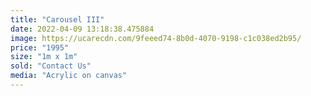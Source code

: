 ```yaml
---
title: "Carousel III"
date: 2022-04-09 13:18:38.475884
image: https://ucarecdn.com/9feeed74-8b0d-4070-9198-c1c038ed2b95/
price: "1995"
size: "1m x 1m"
sold: "Contact Us"
media: "Acrylic on canvas"
---
```


